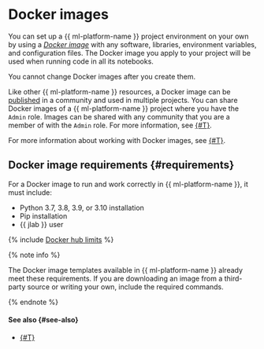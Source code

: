 # Docker images

You can set up a {{ ml-platform-name }} project environment on your own by using a [_Docker image_](https://docs.docker.com/engine/reference/commandline/image/) with any software, libraries, environment variables, and configuration files. The Docker image you apply to your project will be used when running code in all its notebooks.

You cannot change Docker images after you create them.

Like other {{ ml-platform-name }} resources, a Docker image can be [published](../operations/user-images.md#share) in a community and used in multiple projects. You can share Docker images of a {{ ml-platform-name }} project where you have the `Admin` role. Images can be shared with any community that you are a member of with the `Admin` role. For more information, see [{#T}](../security/index.md).

For more information about working with Docker images, see [{#T}](../operations/user-images.md).

## Docker image requirements {#requirements}

For a Docker image to run and work correctly in {{ ml-platform-name }}, it must include:
* Python 3.7, 3.8, 3.9, or 3.10 installation
* Pip installation
* {{ jlab }} user

{% include [Docker hub limits](../../_includes/datasphere/dockerhub-limits.md) %}

{% note info %}

The Docker image templates available in {{ ml-platform-name }} already meet these requirements. If you are downloading an image from a third-party source or writing your own, include the required commands.

{% endnote %}

#### See also {#see-also}

* [{#T}](../operations/user-images.md)